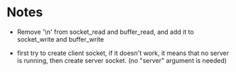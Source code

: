 # Notes
- Remove '\n' from socket_read and buffer_read, and add it to socket_write and buffer_write

- first try to create client socket,
  if it doesn't work, it means that no server is running,
  then create server socket.
  (no "server" argument is needed)
